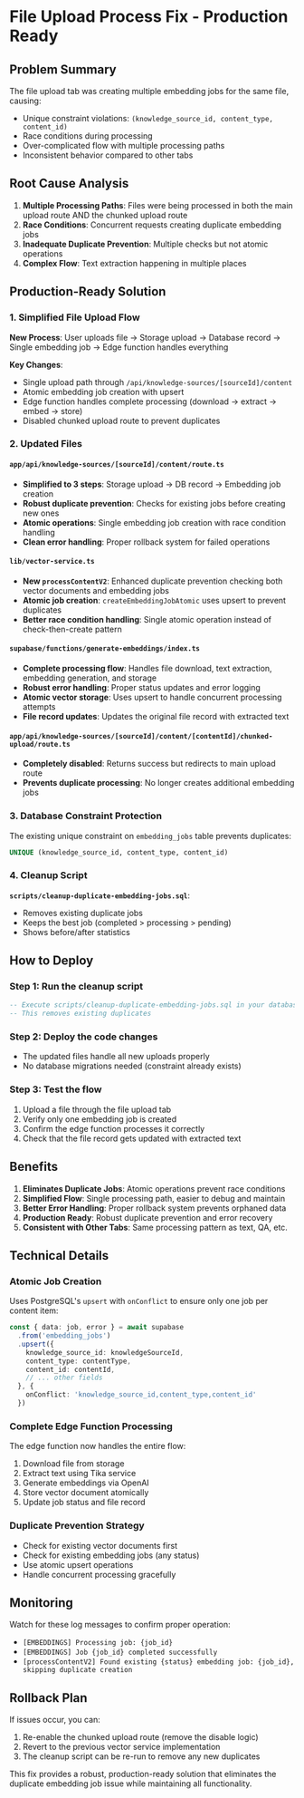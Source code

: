 # File Upload Process Fix - Production Ready

## Problem Summary
The file upload tab was creating multiple embedding jobs for the same file, causing:
- Unique constraint violations: `(knowledge_source_id, content_type, content_id)`
- Race conditions during processing
- Over-complicated flow with multiple processing paths
- Inconsistent behavior compared to other tabs

## Root Cause Analysis
1. **Multiple Processing Paths**: Files were being processed in both the main upload route AND the chunked upload route
2. **Race Conditions**: Concurrent requests creating duplicate embedding jobs
3. **Inadequate Duplicate Prevention**: Multiple checks but not atomic operations
4. **Complex Flow**: Text extraction happening in multiple places

## Production-Ready Solution

### 1. Simplified File Upload Flow
**New Process**: User uploads file → Storage upload → Database record → Single embedding job → Edge function handles everything

**Key Changes**:
- Single upload path through `/api/knowledge-sources/[sourceId]/content`
- Atomic embedding job creation with upsert
- Edge function handles complete processing (download → extract → embed → store)
- Disabled chunked upload route to prevent duplicates

### 2. Updated Files

#### `app/api/knowledge-sources/[sourceId]/content/route.ts`
- **Simplified to 3 steps**: Storage upload → DB record → Embedding job creation
- **Robust duplicate prevention**: Checks for existing jobs before creating new ones
- **Atomic operations**: Single embedding job creation with race condition handling
- **Clean error handling**: Proper rollback system for failed operations

#### `lib/vector-service.ts`
- **New `processContentV2`**: Enhanced duplicate prevention checking both vector documents and embedding jobs
- **Atomic job creation**: `createEmbeddingJobAtomic` uses upsert to prevent duplicates
- **Better race condition handling**: Single atomic operation instead of check-then-create pattern

#### `supabase/functions/generate-embeddings/index.ts`
- **Complete processing flow**: Handles file download, text extraction, embedding generation, and storage
- **Robust error handling**: Proper status updates and error logging
- **Atomic vector storage**: Uses upsert to handle concurrent processing attempts
- **File record updates**: Updates the original file record with extracted text

#### `app/api/knowledge-sources/[sourceId]/content/[contentId]/chunked-upload/route.ts`
- **Completely disabled**: Returns success but redirects to main upload route
- **Prevents duplicate processing**: No longer creates additional embedding jobs

### 3. Database Constraint Protection
The existing unique constraint on `embedding_jobs` table prevents duplicates:
```sql
UNIQUE (knowledge_source_id, content_type, content_id)
```

### 4. Cleanup Script
**`scripts/cleanup-duplicate-embedding-jobs.sql`**:
- Removes existing duplicate jobs
- Keeps the best job (completed > processing > pending)
- Shows before/after statistics

## How to Deploy

### Step 1: Run the cleanup script
```sql
-- Execute scripts/cleanup-duplicate-embedding-jobs.sql in your database
-- This removes existing duplicates
```

### Step 2: Deploy the code changes
- The updated files handle all new uploads properly
- No database migrations needed (constraint already exists)

### Step 3: Test the flow
1. Upload a file through the file upload tab
2. Verify only one embedding job is created
3. Confirm the edge function processes it correctly
4. Check that the file record gets updated with extracted text

## Benefits

1. **Eliminates Duplicate Jobs**: Atomic operations prevent race conditions
2. **Simplified Flow**: Single processing path, easier to debug and maintain  
3. **Better Error Handling**: Proper rollback system prevents orphaned data
4. **Production Ready**: Robust duplicate prevention and error recovery
5. **Consistent with Other Tabs**: Same processing pattern as text, QA, etc.

## Technical Details

### Atomic Job Creation
Uses PostgreSQL's `upsert` with `onConflict` to ensure only one job per content item:

```typescript
const { data: job, error } = await supabase
  .from('embedding_jobs')
  .upsert({
    knowledge_source_id: knowledgeSourceId,
    content_type: contentType,
    content_id: contentId,
    // ... other fields
  }, {
    onConflict: 'knowledge_source_id,content_type,content_id'
  })
```

### Complete Edge Function Processing
The edge function now handles the entire flow:
1. Download file from storage
2. Extract text using Tika service  
3. Generate embeddings via OpenAI
4. Store vector document atomically
5. Update job status and file record

### Duplicate Prevention Strategy
- Check for existing vector documents first
- Check for existing embedding jobs (any status)
- Use atomic upsert operations
- Handle concurrent processing gracefully

## Monitoring

Watch for these log messages to confirm proper operation:
- `[EMBEDDINGS] Processing job: {job_id}`
- `[EMBEDDINGS] Job {job_id} completed successfully`
- `[processContentV2] Found existing {status} embedding job: {job_id}, skipping duplicate creation`

## Rollback Plan
If issues occur, you can:
1. Re-enable the chunked upload route (remove the disable logic)
2. Revert to the previous vector service implementation
3. The cleanup script can be re-run to remove any new duplicates

This fix provides a robust, production-ready solution that eliminates the duplicate embedding job issue while maintaining all functionality. 